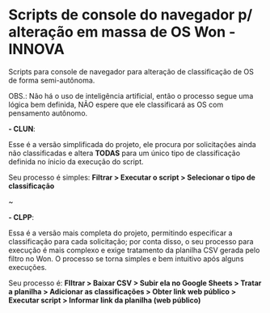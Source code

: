 # Scripts de console do navegador p/ alteração em massa de OS Won - INNOVA

Scripts para console de navegador para alteração de classificação de OS de forma semi-autônoma.

OBS.: Não há o uso de inteligência artificial, então o processo segue uma lógica bem definida, NÃO espere que ele classificará as OS com pensamento autônomo.

**- CLUN**:

Esse é a versão simplificada do projeto, ele procura por solicitações ainda não classificadas e altera **TODAS** para um único tipo de classificação definida no ínicio da execução do script.

Seu processo é simples: **Filtrar > Executar o script > Selecionar o tipo de classificação**

~

**- CLPP**:

Essa é a versão mais completa do projeto, permitindo especificar a classificação para cada solicitação; por conta disso, o seu processo para execução é mais complexo e exige tratamento da planilha CSV gerada pelo filtro no Won. O processo se torna simples e bem intuitivo após alguns execuções.

Seu processo é: **FIltrar > Baixar CSV > Subir ela no Google Sheets > Tratar a planilha > Adicionar as classificações > Obter link web público > Executar script > Informar link da planilha (web público)**
